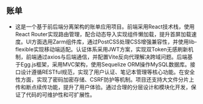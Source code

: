 ## 账单
- 这是一个基于前后端分离架构的账单应用项目。前端采用React技术栈，使用React Router实现路由管理，配合动态导入实现组件懒加载，提升首屏加载速度。UI方面选用Zarm组件库，通过PostCSS处理CSS增强兼容性，并使用lib-flexible实现移动端适配。认证体系采用JWT方案，实现双Token无感刷新机制，前端通过axios与后端通信，并配置Vite反向代理解决跨域问题。后端基于Egg.js框架，采用MVC架构，使用Sequelize ORM操作MySQL数据库。接口设计遵循RESTful规范，实现了用户认证、笔记本管理等核心功能。在安全性方面，实现了密码加密存储、CSRF防护等机制。项目还支持大文件分片上传和断点续传功能，提升了用户体验。通过合理的分层设计和模块化开发，保证了代码的可维护性和可扩展性。